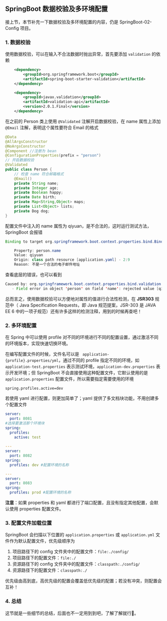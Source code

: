## SpringBoot 数据校验及多环境配置

接上节，本节补充一下数据校验及多环境配置的内容，仍是 SpringBoot-02-Config 项目。

### 1. 数据校验

使用数据校验，可以在输入不合法数据时抛出异常，首先要添加 `validation` 的依赖

```xml
    <dependency>
        <groupId>org.springframework.boot</groupId>
        <artifactId>spring-boot-starter-validation</artifactId>
    </dependency>

    <dependency>
        <groupId>javax.validation</groupId>
        <artifactId>validation-api</artifactId>
        <version>2.0.1.Final</version>
    </dependency>
```

在之前的 Person 类上使用 `@Validated` 注解开启数据校验，在 name 属性上添加 `@Email` 注解，表明这个属性要符合 Email 的格式

```java
@Data
@AllArgsConstructor
@NoArgsConstructor
@Component //注册为 bean
@ConfigurationProperties(prefix = "person")
// 开启数据校验
@Validated
public class Person {
    // 检查 name 符合邮箱格式
    @Email()
    private String name;
    private Integer age;
    private Boolean happy;
    private Date birth;
    private Map<String,Object> maps;
    private List<Object> lists;
    private Dog dog;
}

```

配置文件中注入的 name 属性为 qiyuan，是不合法的，这时运行测试方法，SpringBoot 会报错

```java
Binding to target org.springframework.boot.context.properties.bind.BindException: Failed to bind properties under 'person' to com.qiyuan.entity.Person failed:

    Property: person.name
    Value: qiyuan
    Origin: class path resource [application.yaml] - 2:9
    Reason: 不是一个合法的电子邮件地址
```

查看底层的错误，也可以看到

```java
Caused by: org.springframework.boot.context.properties.bind.validation.BindValidationException: Binding validation errors on person
   - Field error in object 'person' on field 'name': rejected value [qiyuan]; codes [Email.person.name,Email.name,Email.java.lang.String,Email]; arguments [org.springframework.context.support.DefaultMessageSourceResolvable: codes [person.name,name]; arguments []; default message [name],[Ljavax.validation.constraints.Pattern$Flag;@44f3fe83,.*]; default message [不是一个合法的电子邮件地址]; origin class path resource [application.yaml] - 2:9
```

总而言之，使用数据校验可以方便地对属性的值进行合法性检测，在 **JSR303** 规范中（ Java Specification Requests，即 Java 规范提案，JSR-303 是 JAVA EE 6 中的一项子规范）还有许多这样的检测注释，用到的时候再查吧！

### 2. 多环境配置

在 Spring 中可以使用 profile 对不同的环境进行不同的配置设置，通过激活不同的环境版本，实现快速切换环境。

在编写配置文件的时候，文件名可以是 ` application-{profile}.properties/yml`，通过不同的 profile 指定不同的环境，如 `application-test.properties` 表示测试环境，`application-dev.properties` 表示开发环境；但 SpringBoot 不会直接使用这种配置文件，它默认使用的是 `application.properties` 配置文件，所以需要指定需要使用的环境

```properties
spring.profiles.active=dev
```

若使用 yaml 进行配置，则更加简单了；yaml 提供了多文档块功能，不用创建多个配置文件

```yaml
server:
  port: 8081
#选择要激活那个环境块
spring:
  profiles:
    active: test
    
---
server:
  port: 8082
spring:
  profiles: dev #配置环境的名称

---
server:
  port: 8083
spring:
  profiles: prod #配置环境的名称
```

**注意**：如果 properties 和 yaml 都进行了端口配置，且没有指定其他配置，会默认使用 properties 配置文件。

### 3. 配置文件加载位置

SpringBoot 会扫描以下位置的 `application.properties` 或 `application.yml` 文件作为默认配置文件，优先级顺序为

1. 项目路径下的 config 文件夹中的配置文件：`file:./config/`
2. 项目路径下的配置文件：`file:./`
3. 资源路径下的 config 文件夹中的配置文件：`classpath:./config/`
4. 资源路径下的配置文件：`classpath:./`

优先级由高到底，高优先级的配置会覆盖低优先级的配置；若没有冲突，则配置会互补！

### 4. 总结

这节就是一些细节的总结，后面也不一定用到到吧，了解了解就行🤨。